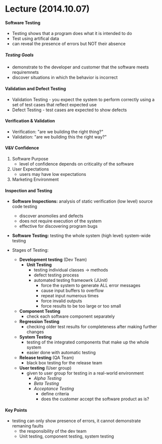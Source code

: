 # Lecture (2014.10.07)


#### Software Testing
* Testing shows that a program does what it is intended to do
* Test using artifical data
* can reveal the presence of errors but NOT their absence

##### Testing Goals
* demonstrate to the developer and customer that the software meets requiremnets
* discover situations in which the behavior is incorrect

#### Validation and Defect Testing
* Validation Testing - you expect the system to perform correctly using a set of test cases that reflect expected use
* Defect Testing - test cases are expected to show defects

#### Verification & Validation
* Verification: "are we building the right thing?"
* Validation: "are we building this the right way?"

#### V&V Confidence
1. Software Purpose
    - level of confidence depends on criticality of the software
2. User Expectations
    - users may have low expectations
3. Marketing Environment

#### Inspection and Testing
* **Software Inspections:** analysis of static verification (low level) source code testing
    * discover anomolies and defects
    * does not require execution of the system
    * effective for discovering program bugs

* **Software Testing:** testing the whole system (high level) system-wide testing

* Stages of Testing:
    * **Development testing** (Dev Team)
        * **Unit Testing**
            * testing individual classes -> methods
            * defect testing process
            * automated testing frameowrk (JUnit)
                * force the system to generate ALL error messages
                * cause input buffers to overflow
                * repeat input numerous times
                * force invalid outputs
                * force results to be too large or too small
    * **Component Testing**
        * check each software component separately
    * **Regression Testing**
        * checking older test results for completeness after making further changes
    * **System Testing**
        * testing of the integrated components that make up the whole system
        * easier done with automatic testing
    * **Release testing** (QA Team)
        * black box testing for the release team
    * **User testing** (User group)
        * given to user group for testing in a real-world environment
            * *Alpha Testing*
            * *Beta Testing*
            * *Acceptance Testing*
                * define criteria
                * does the customer accept the software product as is?

#### Key Points
* testing can only show presence of errors, it cannot demonstrate remaning faults
    * the responsibility of the dev team
    * Unit testing, component testing, system testing
